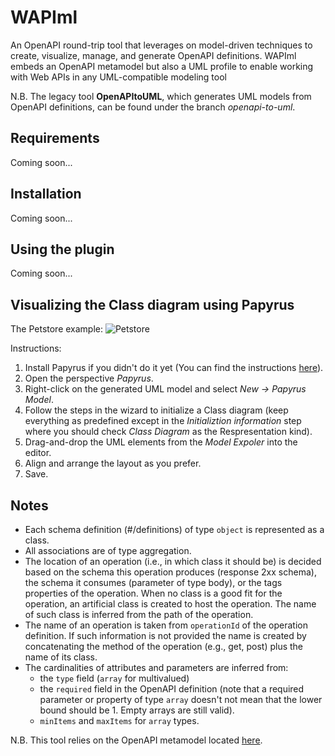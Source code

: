 
# WAPIml

An OpenAPI round-trip tool that leverages on model-driven techniques to create, visualize, manage, and generate OpenAPI
definitions. WAPIml embeds an OpenAPI metamodel but also a UML profile to enable working with Web APIs in any UML-compatible modeling tool

N.B. The legacy tool **OpenAPItoUML**, which generates UML models from OpenAPI definitions, can be found under the branch *openapi-to-uml*.

## Requirements

Coming soon...

## Installation

Coming soon...

## Using the plugin

Coming soon...

## Visualizing the Class diagram using Papyrus

The Petstore example:
![Petstore](https://opendata-for-all.github.io/openapi-to-uml/images/petstore.png)

Instructions:

1. Install Papyrus if you didn't do it yet (You can find the instructions [here](https://www.eclipse.org/papyrus/download.html)).
2. Open the perspective *Papyrus*.
3. Right-click on the generated UML model and select *New -> Papyrus Model*.
4. Follow the steps in the wizard to initialize a Class diagram (keep everything as predefined except in the *Initializtion information* step where you should check *Class Diagram* as the Respresentation kind).
5. Drag-and-drop the UML elements from the *Model Expoler* into the editor.
6. Align and arrange the layout as you prefer.
7. Save.

## Notes
- Each schema definition  (#/definitions) of type `object` is represented as a class.
- All associations are of type aggregation.
- The location of an operation (i.e., in which class it should be) is decided based on the schema this operation produces (response 2xx schema), the schema it consumes (parameter of type body), or the tags properties of the operation. When no class is a good fit for the operation, an artificial class is created to host the operation. The name of such class is inferred from the path of the operation.
- The name of an operation is taken from `operationId` of the operation definition. If such information is not provided the name is created by concatenating the method of the operation (e.g., get, post) plus the name of its class.
- The cardinalities of attributes and parameters are inferred from:
	- the `type` field (`array` for multivalued)
	- the `required` field in the OpenAPI definition (note that a required parameter or property of type `array` doesn't not mean that the lower bound should be 1. Empty arrays are still valid).
	- `minItems` and `maxItems` for `array` types.

N.B. This tool relies on the OpenAPI metamodel located [here](https://github.com/opendata-for-all/openapi-metamodel).
